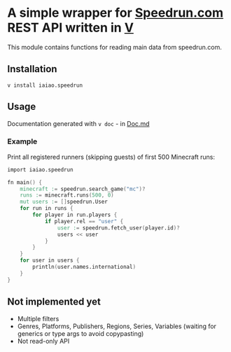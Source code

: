 # A simple wrapper for [Speedrun.com](https://speedrun.com) REST API written in [V](https://github.com/vlang/v)
This module contains functions for reading main data from speedrun.com.


## Installation
`v install iaiao.speedrun`

## Usage
Documentation generated with `v doc` - in [Doc.md](Doc.md)

### Example
Print all registered runners (skipping guests) of first 500 Minecraft runs:
```v
import iaiao.speedrun

fn main() {
    minecraft := speedrun.search_game("mc")?
    runs := minecraft.runs(500, 0)
    mut users := []speedrun.User
    for run in runs {
        for player in run.players {
            if player.rel == "user" {
                user := speedrun.fetch_user(player.id)?
                users << user
            }
        }
    }
    for user in users {
        println(user.names.international)
    }
}
```

## Not implemented yet
- Multiple filters
- Genres, Platforms, Publishers, Regions, Series, Variables (waiting for generics or type args to avoid copypasting)
- Not read-only API
